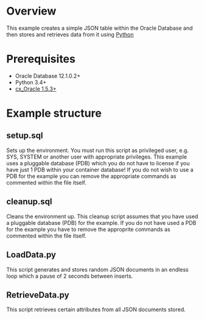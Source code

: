 # Overview
This example creates a simple JSON table within the Oracle Database and then stores and retrieves data from it using [Python](http://www.python.org)

# Prerequisites
* Oracle Database 12.1.0.2+
* Python 3.4+
* [cx_Oracle 1.5.3+](http://cx-oracle.sourceforge.net/)

# Example structure
## setup.sql
Sets up the environment. You must run this script as privileged user, e.g. SYS, SYSTEM or another user with appropriate privileges. This example uses a pluggable database (PDB) which you do not have to license if you have just 1 PDB within your container database! If you do not wish to use a PDB for the example you can remove the appropriate commands as commented within the file itself.
## cleanup.sql
Cleans the environment up. This cleanup script assumes that you have used a pluggable database (PDB) for the example. If you do not have used a PDB for the example you have to remove the approprite commands as commented within the file itself.
## LoadData.py
This script generates and stores random JSON documents in an endless loop which a pause of 2 seconds between inserts.
## RetrieveData.py
This script retrieves certain attributes from all JSON documents stored.
